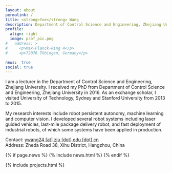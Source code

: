 ```yaml
---
layout: about
permalink: /
title: <strong>Yue</strong> Wang 
description: Department of Control Science and Engineering, Zhejiang University, China
profile:
  align: right
  image: prof_pic.png
#   address: >
#     <p>Max-Planck-Ring 4</p>
#     <p>72076 Tübingen, Germany</p>

news:  true
social: true
---
```

I am a lecturer in the Department of Control Science and Engineering, Zhejiang University. I received my PhD from Department of Control Science and Engineering, Zhejiang University in 2016. As an exchange scholar, I visited University of Technology, Sydney and Stanford University from 2013 to 2015. 

My research interests include robot persistent autonomy, machine learning and computer vision. I developed several robot systems including laser guided vehicles, last-mile package delivery robot, and fast deployment of industrial robots, of which some systems have been applied in production. 

Contact: [ywang24 [at] zju [dot] edu [dot] cn](mailto:ywang24@zju.edu.cn)
<br/>
Address: Zheda Road 38, Xihu District, Hangzhou, China 

{% if page.news %}
   {% include news.html %}
{% endif %}

{% include projects.html %}
